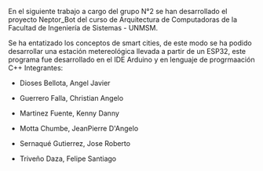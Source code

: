 En el siguiente trabajo a cargo del grupo N°2 se han desarrollado el proyecto Neptor_Bot del curso de Arquitectura de Computadoras de la Facultad de Ingeniería de Sistemas - UNMSM.

Se ha entatizado los conceptos de smart cities, de este modo se ha podido desarrollar una estación metereológica llevada a partir de un ESP32, este programa fue desarrollado en el IDE Arduino y en lenguaje de progrmaación C++
Integrantes:

* Dioses Bellota, Angel Javier

* Guerrero Falla, Christian Angelo

* Martinez Fuente, Kenny Danny

* Motta Chumbe, JeanPierre D'Angelo

* Sernaqué Gutierrez, Jose Roberto

* Triveño Daza, Felipe Santiago

